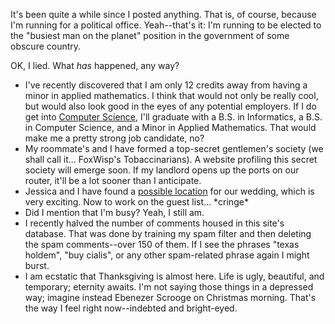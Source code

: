 <p>It's been quite a while since I posted anything.  That is, of course, because I'm running for a political office.  Yeah--that's it: I'm running to be elected to the "busiest man on the planet" position in the government of some obscure country.</p>
<p>OK, I lied.  What <i>has</i> happened, any way?</p>
<ul>
<li>I've recently discovered that I am only 12 credits away from having a minor in applied mathematics.  I think that would not only be really cool, but would also look good in the eyes of any potential employers.  If I do get into <a href="http://www.cs.washington.edu">Computer Science</a>, I'll graduate with a B.S. in Informatics, a B.S. in Computer Science, and a Minor in Applied Mathematics.  That would make me a pretty strong job candidate, no?</li>
<li>My roommate's and I have formed a top-secret gentlemen's society (we shall call it... FoxWisp's Tobaccinarians).  A website profiling this secret society will emerge soon.  If my landlord opens up the ports on our router, it'll be a lot sooner than I anticipate.</li>
<li>Jessica and I have found a <a href="http://www.hollywoodschoolhouse.com/">possible location</a> for our wedding, which is very exciting.  Now to work on the guest list... *cringe*</li>
<li>Did I mention that I'm busy?  Yeah, I still am.</li>
<li>I recently halved the number of comments housed in this site's database.  That was done by training my spam filter and then deleting the spam comments--over 150 of them.  If I see the phrases "texas holdem", "buy cialis", or any other spam-related phrase again I might burst.</li>
<li>I am ecstatic that Thanksgiving is almost here.  Life is ugly, beautiful, and temporary; eternity awaits.  I'm not saying those things in a depressed way; imagine instead Ebenezer Scrooge on Christmas morning.  That's the way I feel right now--indebted and bright-eyed.</li>
</ul>